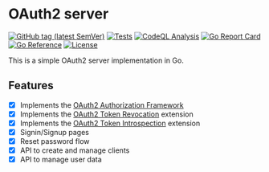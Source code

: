 # OAuth2 server

[![GitHub tag (latest SemVer)](https://img.shields.io/github/tag/dmitrymomot/oauth2-server)](https://github.com/dmitrymomot/oauth2-server)
[![Tests](https://github.com/dmitrymomot/oauth2-server/actions/workflows/tests.yml/badge.svg)](https://github.com/dmitrymomot/oauth2-server/actions/workflows/tests.yml)
[![CodeQL Analysis](https://github.com/dmitrymomot/oauth2-server/actions/workflows/codeql-analysis.yml/badge.svg)](https://github.com/dmitrymomot/oauth2-server/actions/workflows/codeql-analysis.yml)
[![Go Report Card](https://goreportcard.com/badge/github.com/dmitrymomot/oauth2-server)](https://goreportcard.com/report/github.com/dmitrymomot/oauth2-server)
[![Go Reference](https://pkg.go.dev/badge/github.com/dmitrymomot/oauth2-server.svg)](https://pkg.go.dev/github.com/dmitrymomot/oauth2-server)
[![License](https://img.shields.io/github/license/dmitrymomot/oauth2-server)](https://github.com/dmitrymomot/oauth2-server/blob/main/LICENSE)

This is a simple OAuth2 server implementation in Go.

## Features

- [x] Implements the [OAuth2 Authorization Framework](http://tools.ietf.org/html/rfc6749)
- [x] Implements the [OAuth2 Token Revocation](http://tools.ietf.org/html/rfc7009) extension
- [x] Implements the [OAuth2 Token Introspection](http://tools.ietf.org/html/rfc7662) extension
- [x] Signin/Signup pages
- [x] Reset password flow
- [x] API to create and manage clients
- [x] API to manage user data